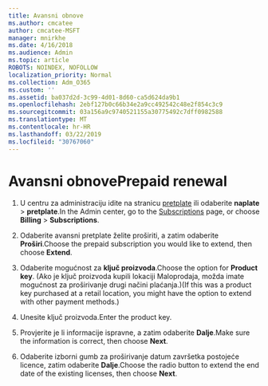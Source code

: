 ```yaml
---
title: Avansni obnove
ms.author: cmcatee
author: cmcatee-MSFT
manager: mnirkhe
ms.date: 4/16/2018
ms.audience: Admin
ms.topic: article
ROBOTS: NOINDEX, NOFOLLOW
localization_priority: Normal
ms.collection: Adm_O365
ms.custom: ''
ms.assetid: ba037d2d-3c99-4d01-8d60-ca5d624da9b1
ms.openlocfilehash: 2ebf127b0c66b34e2a9cc492542c48e2f854c3c9
ms.sourcegitcommit: 03a156a9c9740521155a30775492c7dff0982588
ms.translationtype: MT
ms.contentlocale: hr-HR
ms.lasthandoff: 03/22/2019
ms.locfileid: "30767060"
---
```

# <a name="prepaid-renewal"></a><span data-ttu-id="6c005-102">Avansni obnove</span><span class="sxs-lookup"><span data-stu-id="6c005-102">Prepaid renewal</span></span>

1. <span data-ttu-id="6c005-103">U centru za administraciju idite na stranicu [pretplate](https://go.microsoft.com/fwlink/p/?linkid=842054) ili odaberite **naplate** \> **pretplate**.</span><span class="sxs-lookup"><span data-stu-id="6c005-103">In the Admin center, go to the [Subscriptions](https://go.microsoft.com/fwlink/p/?linkid=842054) page, or choose **Billing** \> **Subscriptions**.</span></span>
    
2. <span data-ttu-id="6c005-104">Odaberite avansni pretplate želite proširiti, a zatim odaberite **Proširi**.</span><span class="sxs-lookup"><span data-stu-id="6c005-104">Choose the prepaid subscription you would like to extend, then choose **Extend**.</span></span>
    
3. <span data-ttu-id="6c005-105">Odaberite mogućnost za **ključ proizvoda**.</span><span class="sxs-lookup"><span data-stu-id="6c005-105">Choose the option for **Product key**.</span></span> <span data-ttu-id="6c005-106">(Ako je ključ proizvoda kupili lokaciji Maloprodaja, možda imate mogućnost za proširivanje drugi načini plaćanja.)</span><span class="sxs-lookup"><span data-stu-id="6c005-106">(If this was a product key purchased at a retail location, you might have the option to extend with other payment methods.)</span></span>
    
4. <span data-ttu-id="6c005-107">Unesite ključ proizvoda.</span><span class="sxs-lookup"><span data-stu-id="6c005-107">Enter the product key.</span></span>
    
5. <span data-ttu-id="6c005-108">Provjerite je li informacije ispravne, a zatim odaberite **Dalje**.</span><span class="sxs-lookup"><span data-stu-id="6c005-108">Make sure the information is correct, then choose **Next**.</span></span>
    
6. <span data-ttu-id="6c005-109">Odaberite izborni gumb za proširivanje datum završetka postojeće licence, zatim odaberite **Dalje**.</span><span class="sxs-lookup"><span data-stu-id="6c005-109">Choose the radio button to extend the end date of the existing licenses, then choose **Next**.</span></span>
    


